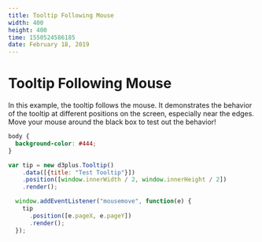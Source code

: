 ```yaml
---
title: Tooltip Following Mouse
width: 400
height: 400
time: 1550524586185
date: February 18, 2019
---
```


[width]: 400
[height]: 400

# Tooltip Following Mouse

In this example, the tooltip follows the mouse. It demonstrates the behavior of the tooltip at different positions on the screen, especially near the edges. Move your mouse around the black box to test out the behavior!

```css
body {
  background-color: #444;
}
```

```js
var tip = new d3plus.Tooltip()
    .data([{title: "Test Tooltip"}])
    .position([window.innerWidth / 2, window.innerHeight / 2])
    .render();

  window.addEventListener("mousemove", function(e) {
    tip
      .position([e.pageX, e.pageY])
      .render();
  });
```
